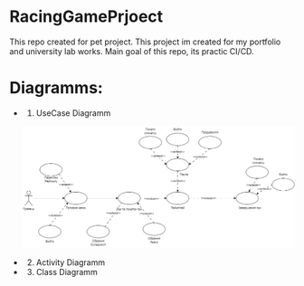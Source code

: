 # RacingGamePrjoect
This repo created for pet project. This project im created for my portfolio and university lab works. Main goal of this repo, its practic CI/CD.

# Diagramms: 
- 1) UseCase Diagramm

    ![use-case](/Diagramms/use-case-race.png)

- 2) Activity Diagramm

- 3) Class Diagramm